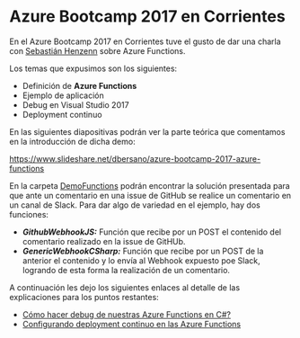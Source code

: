 # Azure Bootcamp 2017 en Corrientes
En el Azure Bootcamp 2017 en Corrientes tuve el gusto de dar una charla con [Sebastián Henzenn](https://twitter.com/sebis) sobre Azure Functions.

Los temas que expusimos son los siguientes:

- Definición de **Azure Functions**
- Ejemplo de aplicación
- Debug en Visual Studio 2017
- Deployment continuo

En las siguientes diapositivas podrán ver la parte teórica que comentamos en la introducción de dicha demo:

https://www.slideshare.net/dbersano/azure-bootcamp-2017-azure-functions

En la carpeta [DemoFunctions](DemoFunctions) podrán encontrar la solución presentada para que ante un comentario en una issue de GitHub se realice un comentario en un canal de Slack.
Para dar algo de variedad en el ejemplo, hay dos funciones:

- **_GithubWebhookJS:_** Función que recibe por un POST el contenido del comentario realizado en la issue de GitHUb.
- **_GenericWebhookCSharp:_** Función que recibe por un POST de la anterior el contenido y lo envía al Webhook expuesto poe Slack, logrando de esta forma la realización de un comentario.

A continuación les dejo los siguientes enlaces al detalle de las explicaciones para los puntos restantes:

- [Cómo hacer debug de nuestras Azure Functions en C#?](DebugEnCSharp.md)
- [Configurando deployment continuo en las Azure Functions](DeploymentContinuo.md)